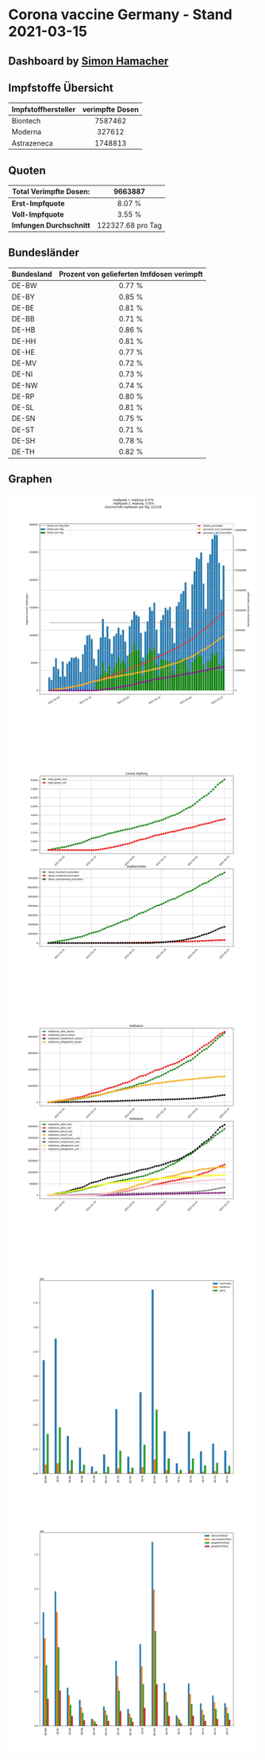 # Corona vaccine Germany - Stand 2021-03-15
## Dashboard by [Simon Hamacher](https://www.shamacher.eu)
## Impfstoffe Übersicht
**Impfstoffhersteller** | **verimpfte Dosen**
-------- | :--------:
Biontech | 7587462
Moderna | 327612
Astrazeneca | 1748813


## Quoten
**Total Verimpfte Dosen:** | 9663887
-------- | :--------:
**Erst-Impfquote** | 8.07 %
**Voll-Impfquote** | 3.55 %
**Imfungen Durchschnitt** | 122327.68 pro Tag
## Bundesländer
**Bundesland** | **Prozent von gelieferten Imfdosen verimpft**
-------- | :--------:
DE-BW | 0.77 %
DE-BY | 0.85 %
DE-BE | 0.81 %
DE-BB | 0.71 %
DE-HB | 0.86 %
DE-HH | 0.81 %
DE-HE | 0.77 %
DE-MV | 0.72 %
DE-NI | 0.73 %
DE-NW | 0.74 %
DE-RP | 0.80 %
DE-SL | 0.81 %
DE-SN | 0.75 %
DE-ST | 0.71 %
DE-SH | 0.78 %
DE-TH | 0.82 %
## Graphen
<img src="Impfungen-Corona-01.jpg" alt="Impf Übersicht" title="Impf Übersicht" />
<img src="Impfungen-Corona-02.jpg" alt="Impfquote" title="optionaler Titel" />
<img src="Impfungen-Corona-03.jpg" alt="Indikation" title="Indikation" />
<img src="Impfungen-Corona-04.jpg" alt="Impfungen in den Bundesländern" title="Impfungen in den Bundesländern" />
<img src="Impfungen-Corona-05.jpg" alt="Impfungen in den Bundesländern" title="Impfungen in den Bundesländern" />


